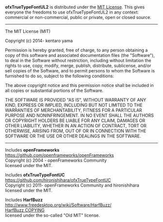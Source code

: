 **ofxTrueTypeFontUL2** is distributed under the [MIT License](https://en.wikipedia.org/wiki/MIT_License). This gives everyone the freedoms to use ofxTrueTypeFontUL2 in any context: commercial or non-commercial, public or private, open or closed source.

---

The MIT License (MIT)

Copyright (c) 2014- kentaro yama

Permission is hereby granted, free of charge, to any person obtaining a copy of this software and associated documentation files (the "Software"), to deal in the Software without restriction, including without limitation the rights to use, copy, modify, merge, publish, distribute, sublicense, and/or sell copies of the Software, and to permit persons to whom the Software is furnished to do so, subject to the following conditions:

The above copyright notice and this permission notice shall be included in all copies or substantial portions of the Software.

THE SOFTWARE IS PROVIDED "AS IS", WITHOUT WARRANTY OF ANY KIND, EXPRESS OR IMPLIED, INCLUDING BUT NOT LIMITED TO THE WARRANTIES OF MERCHANTABILITY, FITNESS FOR A PARTICULAR PURPOSE AND NONINFRINGEMENT. IN NO EVENT SHALL THE AUTHORS OR COPYRIGHT HOLDERS BE LIABLE FOR ANY CLAIM, DAMAGES OR OTHER LIABILITY, WHETHER IN AN ACTION OF CONTRACT, TORT OR OTHERWISE, ARISING FROM, OUT OF OR IN CONNECTION WITH THE SOFTWARE OR THE USE OR OTHER DEALINGS IN THE SOFTWARE.

---

Includes **openFrameworks**  
https://github.com/openframeworks/openFrameworks  
Copyright (c) 2004 - openFrameworks Community  
licensed under the MIT.  

Includes **ofxTrueTypeFontUC**  
https://github.com/hironishihara/ofxTrueTypeFontUC  
Copyright (c) 2011- openFrameworks Community and hironishihara  
licensed under the MIT.  

Includes **HarfBuzz**  
http://www.freedesktop.org/wiki/Software/HarfBuzz/  
[HarfBuzz COPYING](https://github.com/behdad/harfbuzz/blob/master/COPYING)  
licensed under the so-called "Old MIT" license.  


